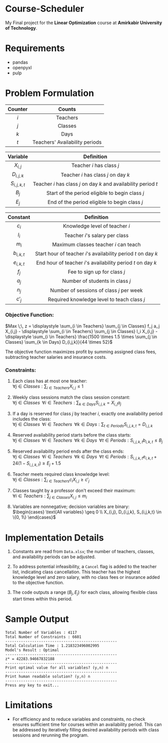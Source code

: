 # Course-Scheduler

My Final project for the **Linear Optimization** course at **Amirkabir University of Technology**.

# Requirements

- pandas
- openpyxl
- pulp

# Problem Formulation

| Counter | Counts |
| :---: | :---: |
| $i$ | Teachers |
| $j$ | Classes |
| $k$ | Days |
| $t$ | Teachers' Availability periods |

| Variable | Definition |
| :---: | :---: |
| $X_{i,j}$ | Teacher $i$ has class $j$ |
| $D_{i,j,k}$ | Teacher $i$ has class $j$ on day $k$ |
| $S_{i,j,k,t}$ | Teacher $i$ has class $j$ on day $k$ and availability period $t$ |
| $B_j$ | Start of the period eligible to begin class $j$ |
| $E_j$ | End of the period eligible to begin class $j$ |

| Constant | Definition |
| :---: | :---: |
| $c_i$ | Knowledge level of teacher $i$ |
| $l_i$ | Teacher $i$'s salary per class |
| $m_i$ | Maximum classes teacher $i$ can teach |
| $b_{i,k,t}$ | Start hour of teacher $i$'s availability period $t$ on day $k$ |
| $e_{i,k,t}$ | End hour of teacher $i$'s availability period $t$ on day $k$ |
| $f_j$ | Fee to sign up for class $j$ |
| $a_j$ | Number of students in class $j$ |
| $n_j$ | Number of sessions of class $j$ per week |
| $c'_{j}$ | Required knowledge level to teach class $j$ |

### Objective Function:

$Max \;\, z = \displaystyle \sum_{i \in Teachers} \sum_{j \in Classes} f_j a_j X_{i,j} - \displaystyle \sum_{i \in Teachers} \sum_{j \in Classes} l_i X_{i,j} - \displaystyle \sum_{i \in Teachers} \frac{1500 \times 1.5 \times \sum_{j \in Classes} \sum_{k \in Days} D_{i,j,k}}{44 \times 52}$

The objective function maximizes profit by summing assigned class fees, subtracting teacher salaries and insurance costs.

### Constraints:
1. Each class has at most one teacher: <br/> 
   $\forall j \in Classes: \displaystyle \sum_{i \in Teachers} X_{i,j} \leq 1$

2. Weekly class sessions match the class session constant: <br/> 
   $`\forall j \in Classes \;\; \forall i \in Teachers : \displaystyle \sum_{k \in Days} S_{i,j,k} = X_{i,j} a_j`$

3. If a day is reserved for class $j$ by teacher $i$, exactly one availability period includes the class: <br/>
   $`\forall j \in Classes \;\; \forall i \in Teachers \;\; \forall k \in Days: \displaystyle \sum_{t \in Periods} S_{i,j,k,t} = D_{i,j,k}`$

4. Reserved availability period starts before the class starts: <br/>
   $`\forall j \in Classes \;\; \forall i \in Teachers \;\; \forall k \in Days \;\; \forall t \in Periods: S_{i,j,k,t} b_{i,k,t} \leq B_j`$

5. Reserved availability period ends after the class ends: <br/>
   $`\forall j \in Classes \;\; \forall i \in Teachers \;\; \forall k \in Days \;\; \forall t \in Periods: S_{i,j,k,t} e_{i,k,t} + 24(1-S_{i,j,k,t}) \geq E_j + 1.5`$

6. Teacher meets required class knowledge level: <br/>
   $\forall j \in Classes : \displaystyle \sum_{i \in Teachers} c_i X_{i,j} \geq c'_j$

7. Classes taught by a professor don't exceed their maximum: <br/>
   $\forall i \in Teachers: \displaystyle \sum_{j \in Classes} X_{i,j} \leq m_i$

8. Variables are nonnegative; decision variables are binary: <br/>
   $`\begin{cases}
   \text{All variables} \geq 0 \\
   X_{i,j}, D_{i,j,k}, S_{i,j,k,t} \in \{0, 1\}
   \end{cases}`$



# Implementation Details

1. Constants are read from `Data.xlsx`; the number of teachers, classes, and availability periods can be adjusted.

2. To address potential infeasibility, a `Cancel` flag is added to the teacher list, indicating class cancellation. This teacher has the highest knowledge level and zero salary, with no class fees or insurance added to the objective function.

3. The code outputs a range $(B_j, E_j)$ for each class, allowing flexible class start times within this period.

# Sample Output

```
Total Number of Variables : 4117
Total Number of Constraints : 6601
--------------------------------------------------
Total Calculation Time : 1.218323496002995
Model's Result : Optimal
--------------------------------------------------
z* = 42283.94667832188
--------------------------------------------------
Print optimal value for all variables? (y,n) n
--------------------------------------------------
Print human readable solution? (y,n) n
--------------------------------------------------
Press any key to exit...
```

# Limitations

- For efficiency and to reduce variables and constraints, no check ensures sufficient time for courses within an availability period. This can be addressed by iteratively filling desired availability periods with class sessions and rerunning the program.